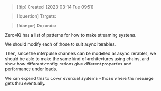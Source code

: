 
>[!tip] Created: [2023-03-14 Tue 09:51]

>[!question] Targets: 

>[!danger] Depends: 

ZeroMQ has a list of patterns for how to make streaming systems.

We should modify each of those to suit async iterables.

Then, since the interpulse channels can be modelled as async iterables, we should be able to make the same kind of architectures using chains, and show how different configurations give different properties and performance under loads.

We can expand this to cover eventual systems - those where the message gets thru eventually.